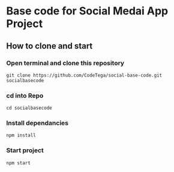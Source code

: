 # Base code for Social Medai App Project

## How to clone and start

### Open terminal and clone this repository 

```
git clone https://github.com/CodeTega/social-base-code.git socialbasecode
```

### cd into Repo

```
cd socialbasecode
```

### Install dependancies

```
npm install
```

### Start project

```
npm start
```